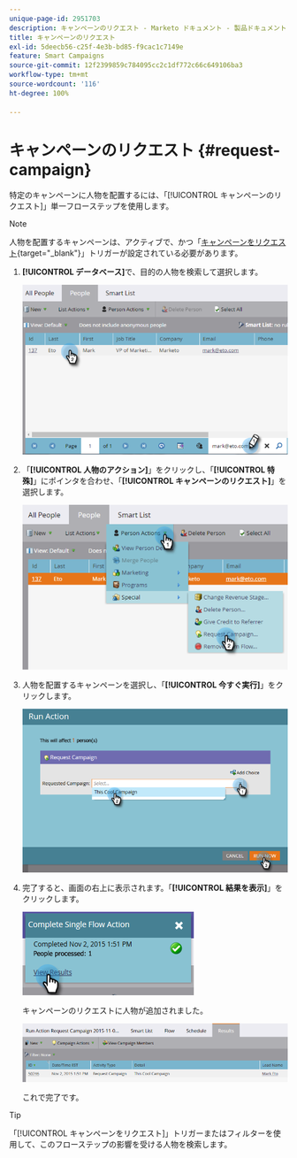 ```yaml
---
unique-page-id: 2951703
description: キャンペーンのリクエスト - Marketo ドキュメント - 製品ドキュメント
title: キャンペーンのリクエスト
exl-id: 5deecb56-c25f-4e3b-bd85-f9cac1c7149e
feature: Smart Campaigns
source-git-commit: 12f2399859c784095cc2c1df772c66c649106ba3
workflow-type: tm+mt
source-wordcount: '116'
ht-degree: 100%

---
```


# キャンペーンのリクエスト {#request-campaign}

特定のキャンペーンに人物を配置するには、「[!UICONTROL キャンペーンのリクエスト]」単一フローステップを使用します。

>[!NOTE]
>
>人物を配置するキャンペーンは、アクティブで、かつ「[キャンペーンをリクエスト](/help/marketo/product-docs/core-marketo-concepts/smart-campaigns/using-smart-campaigns/setting-up-a-trigger-smart-campaign-for-sales-using-campaign-is-requested.md){target="_blank"}」トリガーが設定されている必要があります。

1. **[!UICONTROL データベース]**&#x200B;で、目的の人物を検索して選択します。

   ![](assets/request-campaign-1.png)

1. 「**[!UICONTROL 人物のアクション]**」をクリックし、「**[!UICONTROL 特殊]**」にポインタを合わせ、「**[!UICONTROL キャンペーンのリクエスト]**」を選択します。

   ![](assets/request-campaign-2.png)

1. 人物を配置するキャンペーンを選択し、「**[!UICONTROL 今すぐ実行]**」をクリックします。

   ![](assets/request-campaign-3.png)

1. 完了すると、画面の右上に表示されます。「**[!UICONTROL 結果を表示]**」をクリックします。

   ![](assets/request-campaign-4.png)

   キャンペーンのリクエストに人物が追加されました。

   ![](assets/request-campaign-5.png)

   これで完了です。

>[!TIP]
>
>「[!UICONTROL キャンペーンをリクエスト]」トリガーまたはフィルターを使用して、このフローステップの影響を受ける人物を検索します。
